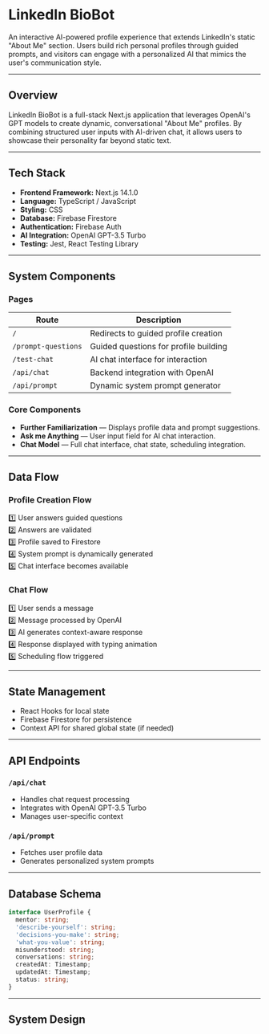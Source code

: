 # LinkedIn BioBot

An interactive AI-powered profile experience that extends LinkedIn's static "About Me" section. Users build rich personal profiles through guided prompts, and visitors can engage with a personalized AI that mimics the user's communication style.

---

## Overview

LinkedIn BioBot is a full-stack Next.js application that leverages OpenAI's GPT models to create dynamic, conversational "About Me" profiles. By combining structured user inputs with AI-driven chat, it allows users to showcase their personality far beyond static text.

---

## Tech Stack

- **Frontend Framework:** Next.js 14.1.0
- **Language:** TypeScript / JavaScript
- **Styling:** CSS
- **Database:** Firebase Firestore
- **Authentication:** Firebase Auth
- **AI Integration:** OpenAI GPT-3.5 Turbo
- **Testing:** Jest, React Testing Library

---

## System Components

### Pages

| Route              | Description |
|--------------------|-------------|
| `/`                | Redirects to guided profile creation |
| `/prompt-questions`| Guided questions for profile building |
| `/test-chat`       | AI chat interface for interaction |
| `/api/chat`        | Backend integration with OpenAI |
| `/api/prompt`      | Dynamic system prompt generator |

### Core Components

- **Further Familiarization** — Displays profile data and prompt suggestions.
- **Ask me Anything** — User input field for AI chat interaction.
- **Chat Model** — Full chat interface, chat state, scheduling integration.

---

## Data Flow

### Profile Creation Flow

1️⃣ User answers guided questions  
2️⃣ Answers are validated  
3️⃣ Profile saved to Firestore  
4️⃣ System prompt is dynamically generated  
5️⃣ Chat interface becomes available

### Chat Flow

1️⃣ User sends a message  
2️⃣ Message processed by OpenAI  
3️⃣ AI generates context-aware response  
4️⃣ Response displayed with typing animation  
5️⃣ Scheduling flow triggered

---

## State Management

- React Hooks for local state
- Firebase Firestore for persistence
- Context API for shared global state (if needed)

---

## API Endpoints

### `/api/chat`
- Handles chat request processing
- Integrates with OpenAI GPT-3.5 Turbo
- Manages user-specific context

### `/api/prompt`
- Fetches user profile data
- Generates personalized system prompts

---

## Database Schema

```typescript
interface UserProfile {
  mentor: string;
  'describe-yourself': string;
  'decisions-you-make': string;
  'what-you-value': string;
  misunderstood: string;
  conversations: string;
  createdAt: Timestamp;
  updatedAt: Timestamp;
  status: string;
}
```

---

## System Design 

